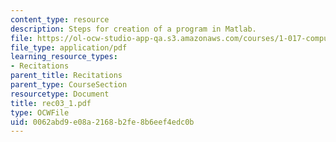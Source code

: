 ```yaml
---
content_type: resource
description: Steps for creation of a program in Matlab.
file: https://ol-ocw-studio-app-qa.s3.amazonaws.com/courses/1-017-computing-and-data-analysis-for-environmental-applications-fall-2003/0062abd9e08a2168b2fe8b6eef4edc0b_rec03_1.pdf
file_type: application/pdf
learning_resource_types:
- Recitations
parent_title: Recitations
parent_type: CourseSection
resourcetype: Document
title: rec03_1.pdf
type: OCWFile
uid: 0062abd9-e08a-2168-b2fe-8b6eef4edc0b
---
```

